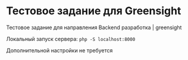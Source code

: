 # Тестовое задание для Greensight
Тестовое задание для направления Backend разработка | greensight

Локальный запуск сервера:
`php -S localhost:8000`

Дополнительной настройки не требуется
